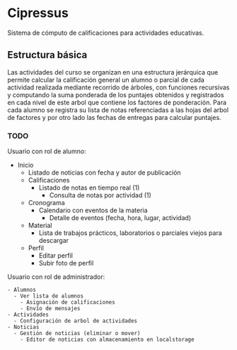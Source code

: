# Cipressus

Sistema de cómputo de calificaciones para actividades educativas.

## Estructura básica

Las actividades del curso se organizan en una estructura jerárquica que permite calcular la calificación general un alumno o parcial de cada actividad realizada mediante recorrido de árboles, con funciones recursivas y computando la suma ponderada de los puntajes obtenidos y registrados en cada nivel de este arbol que contiene los factores de ponderación. Para cada alumno se registra su lista de notas referenciadas a las hojas del arbol de factores y por otro lado las fechas de entregas para calcular puntajes.


### TODO

Usuario con rol de alumno:

  - Inicio
	  - Listado de noticias con fecha y autor de publicación
	- Calificaciones
	  - Listado de notas en tiempo real  (1)
		- Consulta de notas por actividad  (1)
	- Cronograma
	  - Calendario con eventos de la materia
		- Detalle de eventos (fecha, hora, lugar, actividad)
	- Material
	  - Lista de trabajos prácticos, laboratorios o parciales viejos para descargar
	- Perfil
		- Editar perfil 
		- Subir foto de perfil


Usuario con rol de administrador:

	- Alumnos
	  - Ver lista de alumnos
		- Asignación de calificaciones
		- Envío de mensajes
	- Actividades
	  - Configuración de arbol de actividades
	- Noticias
	  - Gestión de noticias (eliminar o mover)
		- Editor de noticias con almacenamiento en localstorage
